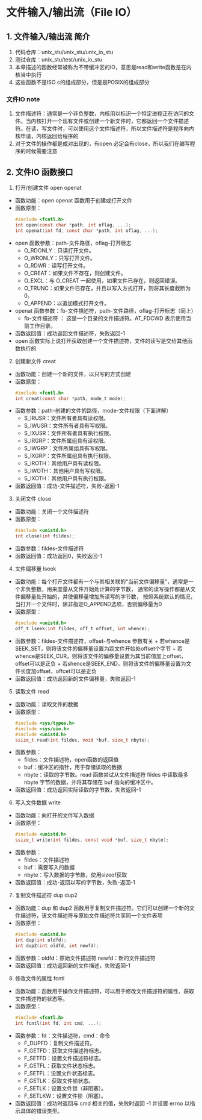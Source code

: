 ﻿# 文件输入/输出流（File IO）

## 1. 文件输入/输出流 简介

1. 代码仓库：unix_stu/unix_stu/unix_io_stu
2. 测试仓库：unix_stu/test/unix_io_stu
3. 本章描述的函数经常被称为不带缓冲区的IO，意思是read和write函数是在内核当中执行
4. 这些函数不是ISO c的组成部分，但是是POSIX的组成部分

### 文件IO note

1. 文件描述符：通常是一个非负整数，内核用以标识一个特定进程正在访问的文件。当内核打开一个现有文件或创建一个新文件时，它都返回一个文件描述符。在读，写文件时，可以使用这个文件描述符，所以文件描述符是程序向内核申请，内核返回给程序的
2. 对于文件的操作都是成对出现的，有open 必定会有close，所以我们在编写程序的时候需要注意

## 2. 文件IO 函数接口

1. 打开/创建文件 open openat
+ 函数功能：open openat 函数用于创建或打开文件
+ 函数原型：
    ```c
    #include <fcntl.h>
    int open(const char *path, int oflag, ...);
    int openat(int fd, const char *path, int oflag, ...);
    ```
+ open 函数参数：path-文件路径，oflag-打开标志
  + O_RDONLY：只读打开文件。
  + O_WRONLY：只写打开文件。
  + O_RDWR：读写打开文件。
  + O_CREAT：如果文件不存在，则创建文件。
  + O_EXCL：与 O_CREAT 一起使用，如果文件已存在，则返回错误。
  + O_TRUNC：如果文件已存在，并且以写入方式打开，则将其长度截断为 0。
  + O_APPEND：以追加模式打开文件。
+ openat 函数参数：fb-文件描述符，path-文件路径，oflag-打开标志（同上）
  + fb-文件描述符 ： 这是一个目录的文件描述符。AT_FDCWD 表示使用当前工作目录。
+ 函数返回值：成功返回文件描述符，失败返回-1
+ open 函数实际上说打开获取创建一个文件描述符，文件的读写是交给其他函数执行的

2. 创建新文件 creat
+ 函数功能：创建一个新的文件，以只写的方式创建
+ 函数原型：
    ```c
    #include <fcntl.h>
    int creat(const char *path, mode_t mode);
    ```
+ 函数参数：path-创建的文件的路径，mode-文件权限（下面详解）
  + S_IRUSR：文件所有者具有读权限。
  + S_IWUSR：文件所有者具有写权限。
  + S_IXUSR：文件所有者具有执行权限。
  + S_IRGRP：文件所属组具有读权限。
  + S_IWGRP：文件所属组具有写权限。
  + S_IXGRP：文件所属组具有执行权限。
  + S_IROTH：其他用户具有读权限。
  + S_IWOTH：其他用户具有写权限。
  + S_IXOTH：其他用户具有执行权限。
+ 函数返回值：成功-文件描述符，失败-返回-1

3. 关闭文件 close
+ 函数功能：关闭一个文件描述符
+ 函数原型：
    ```c
    #include <unistd.h>
    int close(int fildes);
    ```
+ 函数参数：fildes-文件描述符
+ 函数返回值：成功返回0，失败返回-1

4. 文件偏移量 lseek
+ 函数功能：每个打开文件都有一个与其相关联的“当前文件偏移量”，通常是一个非负整数，用来度量从文件开始处计算的字节数，
        通常的读写操作都是从文件偏移量处开始的，并使偏移量增加所读写的字节数，
        按照系统默认的情况，当打开一个文件时，除非指定O_APPEND选项，否则偏移量为0
+ 函数原型：
    ```c
    #include <unistd.h>
    off_t lseek(int fildes, off_t offset, int whence);
    ```
+ 函数参数：fildes-文件描述符，offset-与whence 参数有关
      + 若whence是SEEK_SET，则将该文件的偏移量设置为距文件开始处offset个字节
      + 若whence是SEEK_CUR，则将该文件的偏移量设置为其当前值加上offset，offset可以是正负
      + 若shence是SEEK_END，则将该文件的偏移量设置为文件长度加offset，offcet可以是正负
+ 函数返回值：成功返回新的文件偏移量，失败返回-1

5. 读取文件 read
+ 函数功能：读取文件的数据
+ 函数原型：
    ```c
    #include <sys/types.h>
    #include <sys/uio.h>
    #include <unistd.h>
    ssize_t read(int fildes, void *buf, size_t nbyte);
    ```
+ 函数参数：
  + fildes：文件描述符，open函数的返回值
  + buf：缓冲区的指针，用于存储读取的数据
  + nbyte：读取的字节数。read 函数尝试从文件描述符 fildes 中读取最多 nbyte 字节的数据，并将其存储在 buf 指向的缓冲区中。
+ 函数返回值：成功返回实际读取的字节数，失败返回-1

6. 写入文件数据 write
+ 函数功能：向打开的文件写入数据
+ 函数原型：
    ```c
    #include <unistd.h>
    ssize_t write(int fildes, const void *buf, size_t nbyte);
    ```
+ 函数参数：
  + fildes：文件描述符
  + buf：需要写入的数据
  + nbyte：写入数据的字节数，使用sizeof获取
+ 函数返回值：成功-返回以写的字节数，失败-返回-1

7. 复制文件描述符 dup dup2
+ 函数功能：dup 和 dup2 函数用于复制文件描述符。它们可以创建一个新的文件描述符，该文件描述符与原始文件描述符共享同一个文件表项
+ 函数原型：
    ```c
    #include <unistd.h>
    int dup(int oldfd);
    int dup2(int oldfd, int newfd);
    ```
+ 函数参数：oldfd：原始文件描述符 newfd：新的文件描述符
+ 函数返回值：成功返回新的文件描述，失败返回-1

8. 修改文件的属性 fcntl
+ 函数功能：函数用于操作文件描述符，可以用于修改文件描述符的属性、获取文件描述符的状态等。
+ 函数原型：
    ```c
    #include <fcntl.h>
    int fcntl(int fd, int cmd, ...);
    ```
+ 函数参数：fd：文件描述符，cmd：命令
  + F_DUPFD：复制文件描述符。
  + F_GETFD：获取文件描述符标志。
  + F_SETFD：设置文件描述符标志。
  + F_GETFL：获取文件状态标志。
  + F_SETFL：设置文件状态标志。
  + F_GETLK：获取文件锁状态。
  + F_SETLK：设置文件锁（非阻塞）。
  + F_SETLKW：设置文件锁（阻塞）。
+ 函数返回值：成功时返回与 cmd 相关的值，失败时返回 -1 并设置 errno 以指示具体的错误类型。